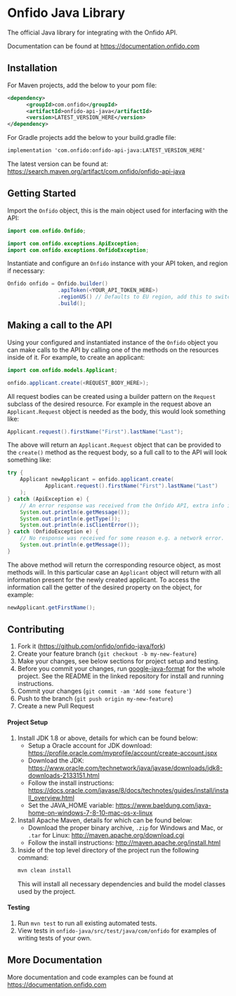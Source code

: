 # Onfido Java Library

The official Java library for integrating with the Onfido API.

Documentation can be found at <https://documentation.onfido.com>

## Installation

For Maven projects, add the below to your pom file:
```xml
<dependency>
      <groupId>com.onfido</groupId>
      <artifactId>onfido-api-java</artifactId>
      <version>LATEST_VERSION_HERE</version>
</dependency>
```

For Gradle projects add the below to your build.gradle file:
```xml
implementation 'com.onfido:onfido-api-java:LATEST_VERSION_HERE'
```

The latest version can be found at: https://search.maven.org/artifact/com.onfido/onfido-api-java

## Getting Started

Import the `Onfido` object, this is the main object used for interfacing with the API:

```java
import com.onfido.Onfido;

import com.onfido.exceptions.ApiException;
import com.onfido.exceptions.OnfidoException;
```

Instantiate and configure an `Onfido` instance with your API token, and region if necessary:

```java
Onfido onfido = Onfido.builder()
                .apiToken(<YOUR_API_TOKEN_HERE>)
                .regionUS() // Defaults to EU region, add this to switch to US
                .build();
```

## Making a call to the API

Using your configured and instantiated instance of the `Onfido` object you can make calls to the API by calling one of the methods on the resources inside of it. For example, to create an applicant:

```java
import com.onfido.models.Applicant;

onfido.applicant.create(<REQUEST_BODY_HERE>);
```

All request bodies can be created using a builder pattern on the `Request` subclass of the desired resource. For example in the request above an `Applicant.Request` object is needed as the body, this would look something like:

```java
Applicant.request().firstName("First").lastName("Last");
```

The above will return an `Applicant.Request` object that can be provided to the `create()` method as the request body, so a full call to to the API will look something like:

```java
try {
    Applicant newApplicant = onfido.applicant.create(
            Applicant.request().firstName("First").lastName("Last")
    );
} catch (ApiException e) {
    // An error response was received from the Onfido API, extra info is available.
    System.out.println(e.getMessage());
    System.out.println(e.getType());
    System.out.println(e.isClientError());
} catch (OnfidoException e) {
    // No response was received for some reason e.g. a network error.
    System.out.println(e.getMessage());
}
```

The above method will return the corresponding resource object, as most methods will. In this particular case an `Applicant` object will return with all information present for the newly created applicant. To access the information call the getter of the desired property on the object, for example:

```java
newApplicant.getFirstName();
```

## Contributing

1. Fork it (<https://github.com/onfido/onfido-java/fork>)
2. Create your feature branch (`git checkout -b my-new-feature`)
4. Make your changes, see below sections for project setup and testing.
4. Before you commit your changes, run [google-java-format](https://github.com/google/google-java-format) for the whole project. See the README in the linked repository for install and running instructions.
3. Commit your changes (`git commit -am 'Add some feature'`)
4. Push to the branch (`git push origin my-new-feature`)
5. Create a new Pull Request

#### Project Setup

1. Install JDK 1.8 or above, details for which can be found below:
    - Setup a Oracle account for JDK download: <https://profile.oracle.com/myprofile/account/create-account.jspx>
    - Download the JDK: <https://www.oracle.com/technetwork/java/javase/downloads/jdk8-downloads-2133151.html>
    - Follow the install instructions: <https://docs.oracle.com/javase/8/docs/technotes/guides/install/install_overview.html>
    - Set the JAVA_HOME variable: https://www.baeldung.com/java-home-on-windows-7-8-10-mac-os-x-linux
2. Install Apache Maven, details for which can be found below:
    - Download the proper binary archive, `.zip` for Windows and Mac, or `.tar` for Linux: <http://maven.apache.org/download.cgi>
    - Follow the install instructions: <http://maven.apache.org/install.html>
3. Inside of the top level directory of the project run the following command:
    ```sh
    mvn clean install
    ```
   This will install all necessary dependencies and build the model classes used by the project.
   
#### Testing

1. Run `mvn test` to run all existing automated tests.
2. View tests in `onfido-java/src/test/java/com/onfido` for examples of writing tests of your own.

## More Documentation

More documentation and code examples can be found at <https://documentation.onfido.com>
